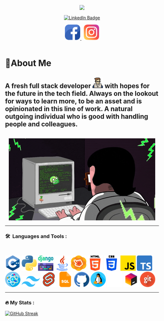 <div id="header" align="center">
  <img src="https://media.giphy.com/media/M9gbBd9nbDrOTu1Mqx/giphy.gif" width="100"/>
</div>

<p align="center">
  <a href="https://www.linkedin.com/in/jann-louie-almirante-035565234/"><img src="https://img.shields.io/badge/LinkedIn-blue?style=for-the-badge&logo=linkedin&logoColor=white" alt="LinkedIn Badge"></a>
</p>

<div align="center">
  <a style="" href="https://web.facebook.com/yesitslui">
    <img src="facebook.png" width="50"/>
  </a>
  &nbsp;
  <a href="https://www.instagram.com/no_not_lui/">
    <img src="instagram.png" width="50"/>
  </a>
  <!-- <img src="https://komarev.com/ghpvc/?username=lui523202&style=flat-square&color=blue" alt=""/> -->
</div>

<br>

# 🤵About Me

## A fresh full stack developer <img src="coding.png" width="35"> with hopes for the future in the tech field. Always on the lookout for ways to learn more, to be an asset and is opinionated in this line of work. A natural outgoing individual who is good with handling people and colleagues.

<br>

<div align="center" style="">
  <img src="coding.gif"/>
</div>

---

### 🛠 &nbsp;Languages and Tools :

<br>

<p>
  <img src="c-.png" width="50px">
  <img src="python.png" width="50px">
  <img src="django.png" width="50px">
  <img src="java.png" width="50px">
  <img src="scenebuilder.png" width="50px">
  <img src="html-5.png" width="50px">
  <img src="css-3.png" width="50px">
  <img src="js.png" width="50px">
  <img src="typescript.png" width="50px">
  <img src="react.png" width="50px">
  <img src="tailwindcss.svg" width="60px">
  <img src="svelte.png" width="50px">
  <img src="sql.png" width="50px">
  <img src="github.png" width="50px">
  <img src="linux.png" width="50px">
  <img src="aws.png" width="50px">
  <img src="jetbrains.png" width="50px">
  <img src="git.png" width="50px">
</p>

---

### 🔥 My Stats :

[![GitHub Streak](http://github-readme-streak-stats.herokuapp.com?user=lui523202&theme=gruvbox)](https://git.io/streak-stats)
